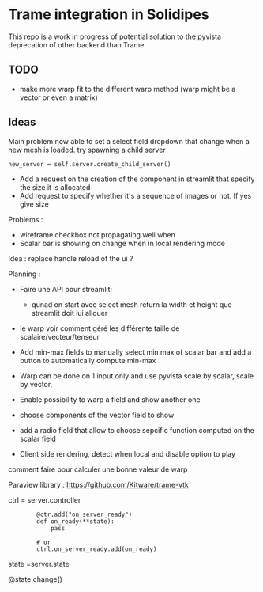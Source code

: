 # Trame integration in Solidipes
This repo is a work in progress of potential solution to the pyvista deprecation of other backend than Trame

## TODO 
- make more warp fit to the different warp method (warp might be a vector or even a matrix)




## Ideas
Main problem now able to set a select field dropdown that change when a new mesh is loaded. 
try spawning a child server 
````
new_server = self.server.create_child_server()
````

- Add a request on the creation of the component in streamlit that specify the size it is allocated
- Add request to specify whether it's a sequence of images or not. If yes give size

Problems : 
- wireframe checkbox not propagating well when
- Scalar bar is showing on change when in local rendering mode


Idea : 
replace handle reload of the ui ? 


Planning : 

- Faire une API pour streamlit:
  - qunad on start avec select mesh return la width et height que streamlit doit lui allouer
  
- le warp voir comment géré les différente taille de scalaire/vecteur/tenseur

- Add min-max fields to manually select min max of scalar bar and add a button to automatically compute min-max 
- Warp can be done on 1 input only and use pyvista scale by scalar, scale by vector,
- Enable possibility to warp a field and show another one
- choose components of the vector field to show
- add a radio field that allow to choose sepcific function computed on the scalar field 
  

- Client side rendering, detect when local and disable option to play 



comment faire pour calculer une bonne valeur de warp


Paraview library :
https://github.com/Kitware/trame-vtk


ctrl = server.controller

            @ctr.add("on_server_ready")
            def on_ready(**state):
                pass

            # or
            ctrl.on_server_ready.add(on_ready)

state =server.state

@state.change(<state variable of callbacl>) 